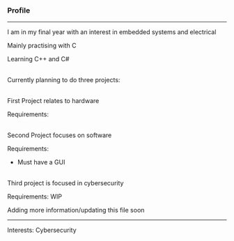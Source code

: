 ### Profile
------------------------------------------
I am in my final year with an interest in embedded systems and electrical

Mainly practising with C 

Learning C++ and C#

\
Currently planning to do three projects:

\
First Project relates to hardware

Requirements:

\
Second Project focuses on software

Requirements:
- Must have a GUI

\
Third project is focused in cybersecurity

Requirements: WIP


Adding more information/updating this file soon


----
Interests: Cybersecurity




<!--
**mingumckevin/mingumckevin** is a ✨ _special_ ✨ repository because its `README.md` (this file) appears on your GitHub profile.

Here are some ideas to get you started:

- 🔭 I’m currently working on ...
- 🌱 I’m currently learning ...
- 👯 I’m looking to collaborate on ...
- 🤔 I’m looking for help with ...
- 💬 Ask me about ...
- 📫 How to reach me: ...
- 😄 Pronouns: ...
- ⚡ Fun fact: ...
-->
